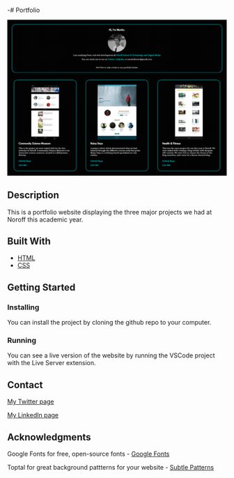 -# Portfolio

![image](images/portfolio.png)

## Description

This is a portfolio website displaying the three major projects we had at Noroff this academic year.

## Built With

- [HTML](https://developer.mozilla.org/en-US/docs/Web/HTML)
- [CSS](https://developer.mozilla.org/en-US/docs/Web/CSS)

## Getting Started

### Installing

You can install the project by cloning the github repo to your computer.

### Running

You can see a live version of the website by running the VSCode project with the Live Server extension.

## Contact

[My Twitter page](https://twitter.com/martinth0resen)

[My LinkedIn page](https://www.linkedin.com/in/martinthoresen/)

## Acknowledgments


Google Fonts for free, open-source fonts - [Google Fonts](https://fonts.google.com/)

Toptal for great background pattterns for your website - [Subtle Patterns](https://www.toptal.com/designers/subtlepatterns/subtle-carbon/)
